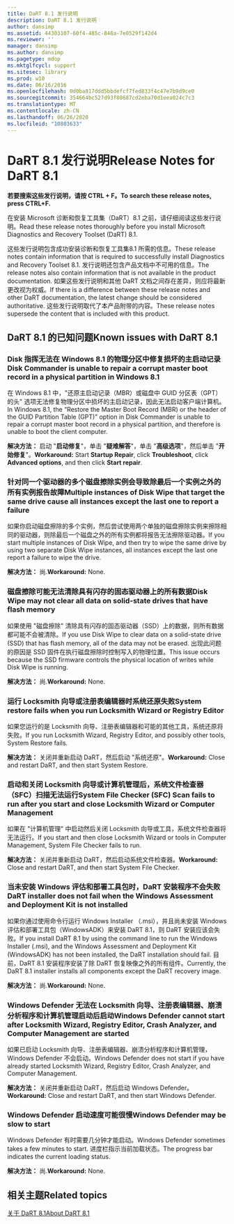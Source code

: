 ```yaml
---
title: DaRT 8.1 发行说明
description: DaRT 8.1 发行说明
author: dansimp
ms.assetid: 44303107-60f4-485c-848a-7e0529f142d4
ms.reviewer: ''
manager: dansimp
ms.author: dansimp
ms.pagetype: mdop
ms.mktglfcycl: support
ms.sitesec: library
ms.prod: w10
ms.date: 06/16/2016
ms.openlocfilehash: 0d0ba817ddd5bbdefcf7fed833f4c47e7b9d9ce0
ms.sourcegitcommit: 354664bc527d93f80687cd2eba70d1eea024c7c3
ms.translationtype: MT
ms.contentlocale: zh-CN
ms.lasthandoff: 06/26/2020
ms.locfileid: "10803633"
---
```

# <span data-ttu-id="11c57-103">DaRT 8.1 发行说明</span><span class="sxs-lookup"><span data-stu-id="11c57-103">Release Notes for DaRT 8.1</span></span>


**<span data-ttu-id="11c57-104">若要搜索这些发行说明，请按 CTRL + F。</span><span class="sxs-lookup"><span data-stu-id="11c57-104">To search these release notes, press CTRL+F.</span></span>**

<span data-ttu-id="11c57-105">在安装 Microsoft 诊断和恢复工具集（DaRT）8.1 之前，请仔细阅读这些发行说明。</span><span class="sxs-lookup"><span data-stu-id="11c57-105">Read these release notes thoroughly before you install Microsoft Diagnostics and Recovery Toolset (DaRT) 8.1.</span></span>

<span data-ttu-id="11c57-106">这些发行说明包含成功安装诊断和恢复工具集8.1 所需的信息。</span><span class="sxs-lookup"><span data-stu-id="11c57-106">These release notes contain information that is required to successfully install Diagnostics and Recovery Toolset 8.1.</span></span> <span data-ttu-id="11c57-107">发行说明还包含产品文档中不可用的信息。</span><span class="sxs-lookup"><span data-stu-id="11c57-107">The release notes also contain information that is not available in the product documentation.</span></span> <span data-ttu-id="11c57-108">如果这些发行说明和其他 DaRT 文档之间存在差异，则应将最新更改视为权威。</span><span class="sxs-lookup"><span data-stu-id="11c57-108">If there is a difference between these release notes and other DaRT documentation, the latest change should be considered authoritative.</span></span> <span data-ttu-id="11c57-109">这些发行说明取代了本产品附带的内容。</span><span class="sxs-lookup"><span data-stu-id="11c57-109">These release notes supersede the content that is included with this product.</span></span>

## <span data-ttu-id="11c57-110">DaRT 8.1 的已知问题</span><span class="sxs-lookup"><span data-stu-id="11c57-110">Known issues with DaRT 8.1</span></span>


### <span data-ttu-id="11c57-111">Disk 指挥无法在 Windows 8.1 的物理分区中修复损坏的主启动记录</span><span class="sxs-lookup"><span data-stu-id="11c57-111">Disk Commander is unable to repair a corrupt master boot record in a physical partition in Windows 8.1</span></span>

<span data-ttu-id="11c57-112">在 Windows 8.1 中，"还原主启动记录（MBR）或磁盘中 GUID 分区表（GPT）的头" 选项无法修复物理分区中损坏的主启动记录，因此无法启动客户端计算机。</span><span class="sxs-lookup"><span data-stu-id="11c57-112">In Windows 8.1, the “Restore the Master Boot Record (MBR) or the header of the GUID Partition Table (GPT)” option in Disk Commander is unable to repair a corrupt master boot record in a physical partition, and therefore is unable to boot the client computer.</span></span>

<span data-ttu-id="11c57-113">**解决方法：** 启动 "**启动修复**"，单击 "**疑难解答**"，单击 "**高级选项**"，然后单击 "**开始修复**"。</span><span class="sxs-lookup"><span data-stu-id="11c57-113">**Workaround:** Start **Startup Repair**, click **Troubleshoot**, click **Advanced options**, and then click **Start repair**.</span></span>

### <span data-ttu-id="11c57-114">针对同一个驱动器的多个磁盘擦除实例会导致除最后一个实例之外的所有实例报告故障</span><span class="sxs-lookup"><span data-stu-id="11c57-114">Multiple instances of Disk Wipe that target the same drive cause all instances except the last one to report a failure</span></span>

<span data-ttu-id="11c57-115">如果你启动磁盘擦除的多个实例，然后尝试使用两个单独的磁盘擦除实例来擦除相同的驱动器，则除最后一个磁盘之外的所有实例都将报告无法擦除驱动器。</span><span class="sxs-lookup"><span data-stu-id="11c57-115">If you start multiple instances of Disk Wipe, and then try to wipe the same drive by using two separate Disk Wipe instances, all instances except the last one report a failure to wipe the drive.</span></span>

<span data-ttu-id="11c57-116">**解决方法：** 尚.</span><span class="sxs-lookup"><span data-stu-id="11c57-116">**Workaround:** None.</span></span>

### <span data-ttu-id="11c57-117">磁盘擦除可能无法清除具有闪存的固态驱动器上的所有数据</span><span class="sxs-lookup"><span data-stu-id="11c57-117">Disk Wipe may not clear all data on solid-state drives that have flash memory</span></span>

<span data-ttu-id="11c57-118">如果使用 "磁盘擦除" 清除具有闪存的固态驱动器（SSD）上的数据，则所有数据都可能不会被清除。</span><span class="sxs-lookup"><span data-stu-id="11c57-118">If you use Disk Wipe to clear data on a solid-state drive (SSD) that has flash memory, all of the data may not be erased.</span></span> <span data-ttu-id="11c57-119">出现此问题的原因是 SSD 固件在执行磁盘擦除时控制写入的物理位置。</span><span class="sxs-lookup"><span data-stu-id="11c57-119">This issue occurs because the SSD firmware controls the physical location of writes while Disk Wipe is running.</span></span>

<span data-ttu-id="11c57-120">**解决方法：** 尚.</span><span class="sxs-lookup"><span data-stu-id="11c57-120">**Workaround:** None.</span></span>

### <span data-ttu-id="11c57-121">运行 Locksmith 向导或注册表编辑器时系统还原失败</span><span class="sxs-lookup"><span data-stu-id="11c57-121">System restore fails when you run Locksmith Wizard or Registry Editor</span></span>

<span data-ttu-id="11c57-122">如果您运行的是 Locksmith 向导、注册表编辑器和可能的其他工具，系统还原将失败。</span><span class="sxs-lookup"><span data-stu-id="11c57-122">If you run Locksmith Wizard, Registry Editor, and possibly other tools, System Restore fails.</span></span>

<span data-ttu-id="11c57-123">**解决方法：** 关闭并重新启动 DaRT，然后启动 "系统还原"。</span><span class="sxs-lookup"><span data-stu-id="11c57-123">**Workaround:** Close and restart DaRT, and then start System Restore.</span></span>

### <span data-ttu-id="11c57-124">启动和关闭 Locksmith 向导或计算机管理后，系统文件检查器（SFC）扫描无法运行</span><span class="sxs-lookup"><span data-stu-id="11c57-124">System File Checker (SFC) Scan fails to run after you start and close Locksmith Wizard or Computer Management</span></span>

<span data-ttu-id="11c57-125">如果在 "计算机管理" 中启动然后关闭 Locksmith 向导或工具，系统文件检查器将无法运行。</span><span class="sxs-lookup"><span data-stu-id="11c57-125">If you start and then close Locksmith Wizard or tools in Computer Management, System File Checker fails to run.</span></span>

<span data-ttu-id="11c57-126">**解决方法：** 关闭并重新启动 DaRT，然后启动系统文件检查器。</span><span class="sxs-lookup"><span data-stu-id="11c57-126">**Workaround:** Close and restart DaRT, and then start System File Checker.</span></span>

### <a href="" id="-------------dart-installer-does-not-fail-when-the-windows-assessment-and-deployment-kit-is-not-installed"></a> <span data-ttu-id="11c57-127">当未安装 Windows 评估和部署工具包时，DaRT 安装程序不会失败</span><span class="sxs-lookup"><span data-stu-id="11c57-127">DaRT installer does not fail when the Windows Assessment and Deployment Kit is not installed</span></span>

<span data-ttu-id="11c57-128">如果你通过使用命令行运行 Windows Installer （.msi），并且尚未安装 Windows 评估和部署工具包（WindowsADK）来安装 DaRT 8.1，则 DaRT 安装应该会失败。</span><span class="sxs-lookup"><span data-stu-id="11c57-128">If you install DaRT 8.1 by using the command line to run the Windows Installer (.msi), and the Windows Assessment and Deployment Kit (WindowsADK) has not been installed, the DaRT installation should fail.</span></span> <span data-ttu-id="11c57-129">目前，DaRT 8.1 安装程序安装了除 DaRT 恢复映像之外的所有组件。</span><span class="sxs-lookup"><span data-stu-id="11c57-129">Currently, the DaRT 8.1 installer installs all components except the DaRT recovery image.</span></span>

<span data-ttu-id="11c57-130">**解决方法：** 尚.</span><span class="sxs-lookup"><span data-stu-id="11c57-130">**Workaround:** None.</span></span>

### <span data-ttu-id="11c57-131">Windows Defender 无法在 Locksmith 向导、注册表编辑器、崩溃分析程序和计算机管理启动后启动</span><span class="sxs-lookup"><span data-stu-id="11c57-131">Windows Defender cannot start after Locksmith Wizard, Registry Editor, Crash Analyzer, and Computer Management are started</span></span>

<span data-ttu-id="11c57-132">如果已启动 Locksmith 向导、注册表编辑器、崩溃分析程序和计算机管理，Windows Defender 不会启动。</span><span class="sxs-lookup"><span data-stu-id="11c57-132">Windows Defender does not start if you have already started Locksmith Wizard, Registry Editor, Crash Analyzer, and Computer Management.</span></span>

<span data-ttu-id="11c57-133">**解决方法：** 关闭并重新启动 DaRT，然后启动 Windows Defender。</span><span class="sxs-lookup"><span data-stu-id="11c57-133">**Workaround:** Close and restart DaRT, and then start Windows Defender.</span></span>

### <span data-ttu-id="11c57-134">Windows Defender 启动速度可能很慢</span><span class="sxs-lookup"><span data-stu-id="11c57-134">Windows Defender may be slow to start</span></span>

<span data-ttu-id="11c57-135">Windows Defender 有时需要几分钟才能启动。</span><span class="sxs-lookup"><span data-stu-id="11c57-135">Windows Defender sometimes takes a few minutes to start.</span></span> <span data-ttu-id="11c57-136">进度栏指示当前加载状态。</span><span class="sxs-lookup"><span data-stu-id="11c57-136">The progress bar indicates the current loading status.</span></span>

<span data-ttu-id="11c57-137">**解决方法：** 尚.</span><span class="sxs-lookup"><span data-stu-id="11c57-137">**Workaround:** None.</span></span>

## <span data-ttu-id="11c57-138">相关主题</span><span class="sxs-lookup"><span data-stu-id="11c57-138">Related topics</span></span>


[<span data-ttu-id="11c57-139">关于 DaRT 8.1</span><span class="sxs-lookup"><span data-stu-id="11c57-139">About DaRT 8.1</span></span>](about-dart-81.md)

 

 





